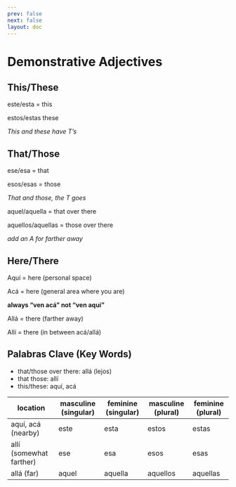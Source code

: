 ```yaml
---
prev: false
next: false
layout: doc
---
```


# Demonstrative Adjectives

## This/These

este/esta = this

estos/estas these

*This and these have T’s*

## That/Those

ese/esa = that

esos/esas = those

*That and those, the T goes*

aquel/aquella = that over there

aquellos/aquellas = those over there

*add an A for farther away*

## Here/There

Aquí = here (personal space)

Acá = here (general area where you are)

**always “ven acá” not “ven aquí”** 

Allá = there (farther away)

Allí = there (in between acá/allá)

## Palabras Clave (Key Words)

- that/those over there: allá (lejos)
- that those: allí
- this/these: aquí, acá

| **location** | masculine (singular) | feminine (singular) | masculine (plural) | feminine (plural) |
| --- | --- | --- | --- | --- |
| aquí, acá (nearby) | este | esta | estos | estas |
| allí (somewhat farther) | ese | esa | esos | esas |
| allá (far) | aquel | aquella | aquellos | aquellas |